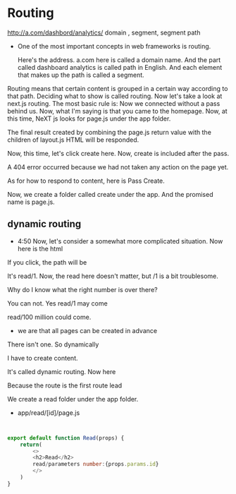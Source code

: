 # Routing
http://a.com/dashbord/analytics/
      domain , segment, segment
                path

- One of the most important concepts in web frameworks is routing.

  Here's the address. a.com here is called a domain name.
And the part called dashboard analytics is called path in English.
And each element that makes up the path is called a segment.

Routing means that certain content is grouped in a certain way according to that path.
Deciding what to show is called routing.
  Now let's take a look at next.js routing.
The most basic rule is: Now we connected without a pass behind us.
Now, what I'm saying is that you came to the homepage. Now, at this time, NeXT js looks for page.js under the app folder.


The final result created by combining the page.js return value with the children of layout.js
HTML will be responded.

  Now, this time, let's click create here. Now, create is included after the pass.

  A 404 error occurred because we had not taken any action on the page yet.

As for how to respond to content, here is Pass Create.

Now, we create a folder called create under the app. And the promised name is page.js.

## dynamic routing
- 4:50
Now, let's consider a somewhat more complicated situation. Now here is the html

If you click, the path will be

It's read/1. Now, the read here doesn't matter, but /1 is a bit troublesome.

Why do I know what the right number is over there?

You can not. Yes read/1 may come

read/100 million could come.


- we are that all pages can be created in advance

There isn't one. So dynamically

I have to create content.

It's called dynamic routing. Now here

Because the route is the first route lead

We create a read folder under the app folder.
- app/read/[id]/page.js

```js


export default function Read(props) {
    return(
        <>
        <h2>Read</h2>
        read/parameters number:{props.params.id}
        </>
    )
}
```

